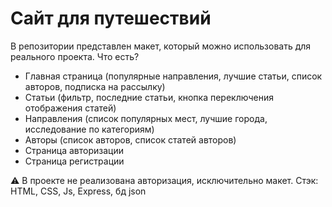 # Сайт для путешествий 
В репозитории представлен макет, который можно использовать для реального проекта. Что есть? 

- Главная страница (популярные направления, лучшие статьи, список авторов, подписка на рассылку)
- Статьи (фильтр, последние статьи, кнопка переключения отображения статей) 
- Направления (список популярных мест, лучшие города, исследование по категориям)
- Авторы (список авторов, список статей авторов)
- Страница авторизации
- Страница регистрации

⚠️ В проекте не реализована авторизация, исключительно макет. Стэк: HTML, CSS, Js, Express, бд json 
